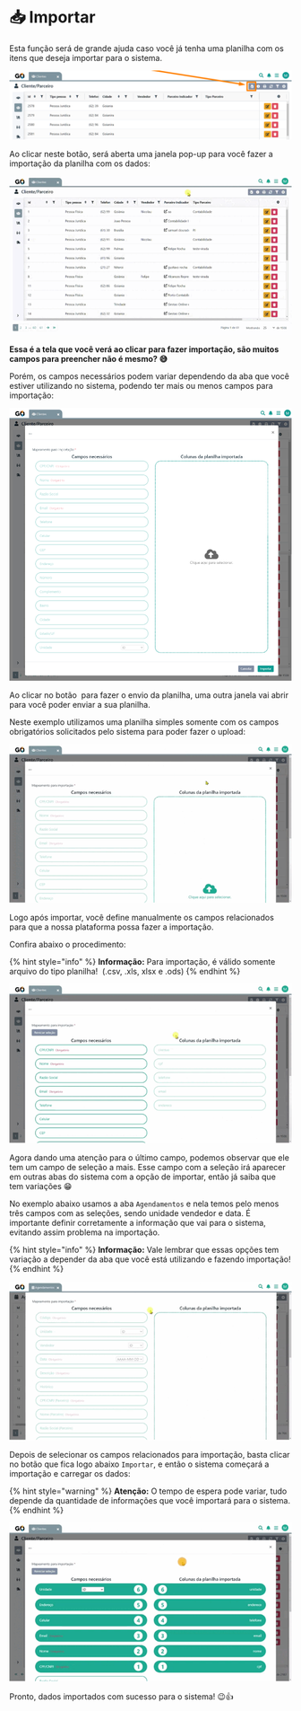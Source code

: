 # 📥 Importar

Esta função será de grande ajuda caso você já tenha uma planilha com os itens que deseja importar para o sistema. 

![](/erp-v2/assets/importar_botao.png)

Ao clicar neste botão, será aberta uma janela pop-up para você fazer a importação da planilha com os dados:

![](/erp-v2/assets/importar_botao_tela.gif)

**Essa é a tela que você verá ao clicar para fazer importação, são muitos campos para preencher não é mesmo? 😅**

Porém, os campos necessários podem variar dependendo da aba que você estiver utilizando no sistema, podendo ter mais ou menos campos para importação:

![](/erp-v2/assets/importar_tela_importacao.png)

Ao clicar no botão <img src="https://cdn-icons-png.flaticon.com/128/25/25399.png" alt="" data-size="line"> para fazer o envio da planilha, uma outra janela vai abrir para você poder enviar a sua planilha.

Neste exemplo utilizamos uma planilha simples somente com os campos obrigatórios solicitados pelo sistema para poder fazer o upload:

![](/erp-v2/assets/importar_botao_planilha.gif)

Logo após importar, você define manualmente os campos relacionados para que a nossa plataforma possa fazer a importação. 

Confira abaixo o procedimento:

{% hint style="info" %}
**Informação:** Para importação, é válido somente arquivo do tipo planilha! <img src="   https://cdn-icons-png.flaticon.com/512/1/1396.png " alt="" data-size="line"> (.csv, .xls, xlsx e .ods)
{% endhint %}

![](/erp-v2/assets/importar_botao_planilha_campos.gif)

Agora dando uma atenção para o último campo, podemos observar que ele tem um campo de seleção a mais. Esse campo com a seleção irá aparecer em outras abas do sistema com a opção de importar, então já saiba que tem variações 😁

No exemplo abaixo usamos a aba `Agendamentos` e nela temos pelo menos três campos com as seleções, sendo unidade vendedor e data. É importante definir corretamente a informação que vai para o sistema, evitando assim problema na importação. 

{% hint style="info" %}
**Informação:** Vale lembrar que essas opções tem variação a depender da aba que você está utilizando e fazendo importação!
{% endhint %}

![](/erp-v2/assets/importar_botao_planilha_campos_select.gif)

Depois de selecionar os campos relacionados para importação, basta clicar no botão que fica logo abaixo `Importar`, e então o sistema começará a importação e carregar os dados:

{% hint style="warning" %}
**Atenção:** O tempo de espera pode variar, tudo depende da quantidade de informações que você importará  para o sistema.
{% endhint %}

![](/erp-v2/assets/importar_botao_importacao.gif)

Pronto, dados importados com sucesso para o sistema! 😉👍
